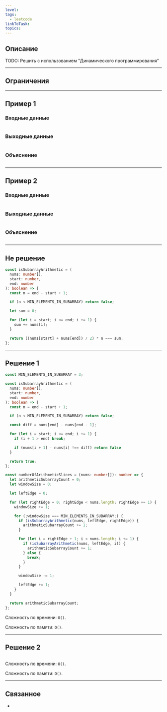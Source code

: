 ```yaml
---
level: 
tags:
  - leetcode
linkToTask: 
topics:
---
```

## Описание

TODO: Решить с использованием "Динамического программирования"

---
## Ограничения

---
## Пример 1

### Входные данные

```

```
### Выходные данные

```

```
### Объяснение

```

```

---
## Пример 2

### Входные данные

```

```
### Выходные данные

```

```
### Объяснение

```

```

---

## Не решение

```typescript
const isSubarrayArithmetic = (
  nums: number[],
  start: number,
  end: number
): boolean => {
  const n = end - start + 1;

  if (n < MIN_ELEMENTS_IN_SUBARRAY) return false;

  let sum = 0;

  for (let i = start; i <= end; i += 1) {
    sum += nums[i];
  }

  return ((nums[start] + nums[end]) / 2) * n === sum;
};
```

---
## Решение 1

```typescript
const MIN_ELEMENTS_IN_SUBARRAY = 3;

const isSubarrayArithmetic = (
  nums: number[],
  start: number,
  end: number
): boolean => {
  const n = end - start + 1;

  if (n < MIN_ELEMENTS_IN_SUBARRAY) return false;

  const diff = nums[end] - nums[end - 1];

  for (let i = start; i <= end; i += 1) {
    if (i + 1 > end) break;

    if (nums[i + 1] - nums[i] !== diff) return false
  }

  return true;
};

const numberOfArithmeticSlices = (nums: number[]): number => {
  let arithmeticSubarrayCount = 0;
  let windowSize = 0;

  let leftEdge = 0;

  for (let rightEdge = 0; rightEdge < nums.length; rightEdge += 1) {
    windowSize += 1;

    for (;windowSize === MIN_ELEMENTS_IN_SUBARRAY;) {
      if (isSubarrayArithmetic(nums, leftEdge, rightEdge)) {
        arithmeticSubarrayCount += 1;
      }

      for (let i = rightEdge + 1; i < nums.length; i += 1) {
        if (isSubarrayArithmetic(nums, leftEdge, i)) {
          arithmeticSubarrayCount += 1;
        } else {
          break;
        }
      }

      windowSize -= 1;

      leftEdge += 1;
    }
  }

  return arithmeticSubarrayCount;
};
```

Сложность по времени: `O()`.

Сложность по памяти: `O()`.

---
## Решение 2

```typescript

```

Сложность по времени: `O()`.

Сложность по памяти: `O()`.

---
## Связанное

- 